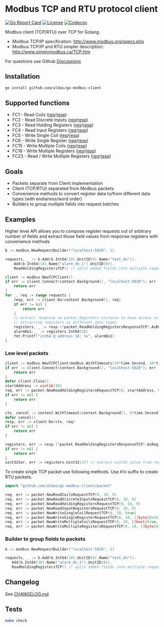 # Modbus TCP and RTU protocol client

[![Go Report Card](https://goreportcard.com/badge/github.com/aldas/go-modbus-client?style=flat-square)](https://goreportcard.com/report/github.com/aldas/go-modbus-client)
[![License](https://img.shields.io/github/license/aldas/go-modbus-client)](https://raw.githubusercontent.com/aldas/go-modbus-client/LICENSE)
[![Codecov](https://codecov.io/gh/aldas/go-modbus-client/branch/main/graph/badge.svg)](https://codecov.io/gh/aldas/go-modbus-client)

Modbus client (TCP/RTU) over TCP for Golang.

* Modbus TCP/IP specification: http://www.modbus.org/specs.php
* Modbus TCP/IP and RTU simpler description: http://www.simplymodbus.ca/TCP.htm

For questions use Github [Discussions](https://github.com/aldas/go-modbus-client/discussions)

## Installation

```bash
go install github.com/aldas/go-modbus-client
```

## Supported functions

* FC1 - Read Coils ([req](packet/readcoilsrequest.go)/[resp](packet/readcoilsresponse.go))
* FC2 - Read Discrete Inputs ([req](packet/readdiscreteinputsrequest.go)/[resp](packet/readdiscreteinputsresponse.go))
* FC3 - Read Holding Registers ([req](packet/readholdingregistersrequest.go)/[resp](packet/readholdingregistersresponse.go))
* FC4 - Read Input Registers ([req](packet/readinputregistersrequest.go)/[resp](packet/readinputregistersresponse.go))
* FC5 - Write Single Coil ([req](packet/writesinglecoilrequest.go)/[resp](packet/writesinglecoilresponse.go))
* FC6 - Write Single Register ([req](packet/writesingleregisterrequest.go)/[resp](packet/writesingleregisterresponse.go))
* FC15 - Write Multiple Coils ([req](packet/writemultiplecoilsrequest.go)/[resp](packet/writemultiplecoilsresponse.go))
* FC16 - Write Multiple Registers ([req](packet/writemultipleregistersrequest.go)/[resp](packet/writemultipleregistersresponse.go))
* FC23 - Read / Write Multiple Registers ([req](packet/readwritemultipleregistersrequest.go)/[resp](packet/readwritemultipleregistersresponse.go))

## Goals

* Packets separate from Client implementation
* Client (TCP/RTU) separated from Modbus packets
* Convenience methods to convert register data to/from different data types (with endianess/word order)
* Builders to group multiple fields into request batches

## Examples

Higher level API allows you to compose register requests out of arbitrary number of fields and extract those
field values from response registers with convenience methods

```go
b := modbus.NewRequestBuilder("localhost:5020", 1)

requests, _ := b.Add(b.Int64(18).UnitID(0).Name("test_do")).
    Add(b.Int64(18).Name("alarm_do_1").UnitID(0)).
    ReadHoldingRegistersTCP() // split added fields into multiple requests with suitable quantity size

client := modbus.NewTCPClient()
if err := client.Connect(context.Background(), "localhost:5020"); err != nil {
    return err
}
for _, req := range requests {
    resp, err := client.Do(context.Background(), req)
    if err != nil {
        return err
    }
    // extract response as packet.Registers instance to have access to convenience methods to 
    // extracting registers as different data types
    registers, _ := resp.(*packet.ReadHoldingRegistersResponseTCP).AsRegisters(req.StartAddress())
    alarmDo1, _ := registers.Int64(18)
    fmt.Printf("int64 @ address 18: %v", alarmDo1)
}
```

### Low level packets

```go
client := modbus.NewTCPClient(modbus.WithTimeouts(10*time.Second, 10*time.Second))
if err := client.Connect(context.Background(), "localhost:5020"); err != nil {
    return err
}
defer client.Close()
startAddress := uint16(10)
req, err := packet.NewReadHoldingRegistersRequestTCP(0, startAddress, 9)
if err != nil {
    return err
}

ctx, cancel := context.WithTimeout(context.Background(), 5*time.Second)
defer cancel()
resp, err := client.Do(ctx, req)
if err != nil {
    return err
}

registers, err := resp.(*packet.ReadHoldingRegistersResponseTCP).AsRegisters(startAddress)
if err != nil {
    return err
}
uint32Var, err := registers.Uint32(17) // extract uint32 value from register 17
```

To create single TCP packet use following methods. Use `RTU` suffix to create RTU packets.
```go
import "github.com/aldas/go-modbus-client/packet"

req, err := packet.NewReadCoilsRequestTCP(0, 10, 9)
req, err := packet.NewReadDiscreteInputsRequestTCP(0, 10, 9)
req, err := packet.NewReadHoldingRegistersRequestTCP(0, 10, 9)
req, err := packet.NewReadInputRegistersRequestTCP(0, 10, 9)
req, err := packet.NewWriteSingleCoilRequestTCP(0, 10, true)
req, err := packet.NewWriteSingleRegisterRequestTCP(0, 10, []byte{0xCA, 0xFE})
req, err := packet.NewWriteMultipleCoilsRequestTCP(0, 10, []bool{true, false, true})
req, err := packet.NewWriteMultipleRegistersRequestTCP(0, 10, []byte{0xCA, 0xFE, 0xBA, 0xBE})
```

### Builder to group fields to packets

```go
b := modbus.NewRequestBuilder("localhost:5020", 1)

requests, _ := b.Add(b.Int64(18).UnitID(0).Name("test_do")).
   Add(b.Int64(18).Name("alarm_do_1").UnitID(0)).
   ReadHoldingRegistersTCP() // split added fields into multiple requests with suitable quantity size
```

## Changelog

See [CHANGELOG.md](CHANGELOG.md)

## Tests

```bash
make check
```
